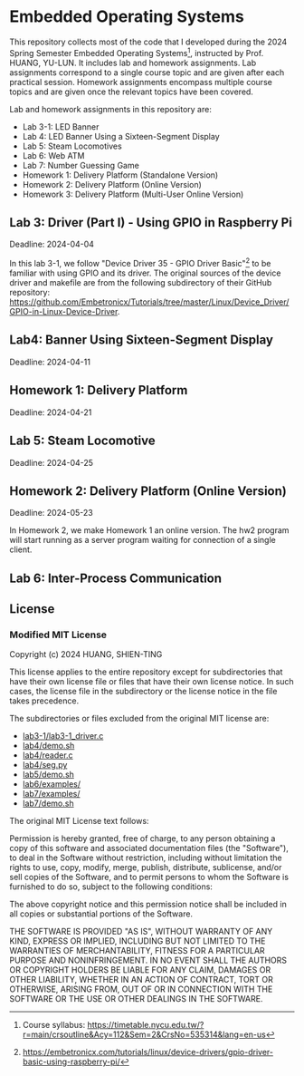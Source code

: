 # Embedded Operating Systems

This repository collects most of the code that I developed during the 2024 Spring Semester Embedded Operating Systems[^syllabus], instructed by Prof. HUANG, YU-LUN. It includes lab and homework assignments. Lab assignments correspond to a single course topic and are given after each practical session. Homework assignments encompass multiple course topics and are given once the relevant topics have been covered.

[^syllabus]: Course syllabus: <https://timetable.nycu.edu.tw/?r=main/crsoutline&Acy=112&Sem=2&CrsNo=535314&lang=en-us>

Lab and homework assignments in this repository are:

- Lab 3-1: LED Banner
- Lab 4: LED Banner Using a Sixteen-Segment Display
- Lab 5: Steam Locomotives
- Lab 6: Web ATM
- Lab 7: Number Guessing Game
- Homework 1: Delivery Platform (Standalone Version)
- Homework 2: Delivery Platform (Online Version)
- Homework 3: Delivery Platform (Multi-User Online Version)

## Lab 3: Driver (Part I) - Using GPIO in Raspberry Pi

Deadline: 2024-04-04

In this lab 3-1, we follow "Device Driver 35 - GPIO Driver Basic"[^1] to be familiar with using GPIO and its driver. The original sources of the device driver and makefile are from the following subdirectory of their GitHub repository: https://github.com/Embetronicx/Tutorials/tree/master/Linux/Device_Driver/GPIO-in-Linux-Device-Driver.

[^1]: https://embetronicx.com/tutorials/linux/device-drivers/gpio-driver-basic-using-raspberry-pi/

## Lab4: Banner Using Sixteen-Segment Display

Deadline: 2024-04-11

## Homework 1: Delivery Platform

Deadline: 2024-04-21

## Lab 5: Steam Locomotive

Deadline: 2024-04-25

## Homework 2: Delivery Platform (Online Version)

Deadline: 2024-05-23

In Homework 2, we make Homework 1 an online version. The hw2 program will start running as a server program waiting for connection of a single client.

## Lab 6: Inter-Process Communication

## License

### Modified MIT License

Copyright (c) 2024 HUANG, SHIEN-TING

This license applies to the entire repository except for subdirectories that have their own license file or files that have their own license notice. In such cases, the license file in the subdirectory or the license notice in the file takes precedence.

The subdirectories or files excluded from the original MIT license are:

- [lab3-1/lab3-1_driver.c](./lab3-1/lab3-1_driver.c)
- [lab4/demo.sh](./lab4/demo.sh)
- [lab4/reader.c](./lab4/reader.c)
- [lab4/seg.py](./lab4/seg.py)
- [lab5/demo.sh](./lab5/demo.sh)
- [lab6/examples/](./lab6/examples/)
- [lab7/examples/](./lab7/examples/)
- [lab7/demo.sh](./lab7/demo.sh)

The original MIT License text follows:

Permission is hereby granted, free of charge, to any person obtaining a copy of this software and associated documentation files (the "Software"), to deal in the Software without restriction, including without limitation the rights to use, copy, modify, merge, publish, distribute, sublicense, and/or sell copies of the Software, and to permit persons to whom the Software is furnished to do so, subject to the following conditions:

The above copyright notice and this permission notice shall be included in all copies or substantial portions of the Software.

THE SOFTWARE IS PROVIDED "AS IS", WITHOUT WARRANTY OF ANY KIND, EXPRESS OR IMPLIED, INCLUDING BUT NOT LIMITED TO THE WARRANTIES OF MERCHANTABILITY, FITNESS FOR A PARTICULAR PURPOSE AND NONINFRINGEMENT. IN NO EVENT SHALL THE AUTHORS OR COPYRIGHT HOLDERS BE LIABLE FOR ANY CLAIM, DAMAGES OR OTHER LIABILITY, WHETHER IN AN ACTION OF CONTRACT, TORT OR OTHERWISE, ARISING FROM, OUT OF OR IN CONNECTION WITH THE SOFTWARE OR THE USE OR OTHER DEALINGS IN THE SOFTWARE.
